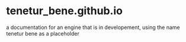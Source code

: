 # tenetur_bene.github.io
a documentation for an engine that is in developement, using the name tenetur bene as a placeholder
